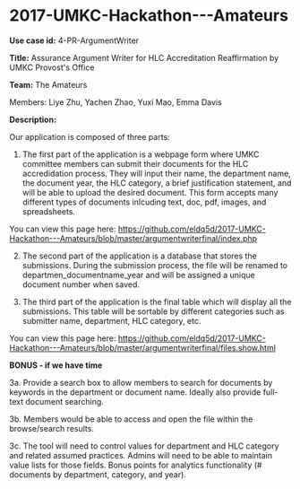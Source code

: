 # 2017-UMKC-Hackathon---Amateurs

<strong>Use case id:</strong> 4-PR-ArgumentWriter

<strong>Title:</strong> Assurance Argument Writer for HLC Accreditation Reaffirmation by UMKC Provost's Office

<strong>Team:</strong> The Amateurs

<strog>Members:</strong>
Liye Zhu,
Yachen Zhao,
Yuxi Mao,
Emma Davis


<strong>Description:</strong>


Our application is composed of three parts:


1. The first part of the application is a webpage form where UMKC committee members can submit their documents for the HLC accredidation process. They will input their name, the department name, the document year, the HLC category, a brief justification statement, and will be able to upload the desired document. This form accepts many different types of documents inlcuding text, doc, pdf, images, and spreadsheets.


You can view this page here: https://github.com/eldq5d/2017-UMKC-Hackathon---Amateurs/blob/master/argumentwriterfinal/index.php


2. The second part of the application is a database that stores the submissions. During the submission process, the file will be renamed to departmen_documentname_year and will be assigned a unique document number when saved.


3. The third part of the application is the final table which will display all the submissions. This table will be sortable by different categories such as submitter name, department, HLC category, etc.


You can view this page here: https://github.com/eldq5d/2017-UMKC-Hackathon---Amateurs/blob/master/argumentwriterfinal/files.show.html


<strong>BONUS - if we have time</strong>


3a. Provide a search box to allow members to search for documents by keywords in the department or document name. Ideally also provide full-text document searching.


3b. Members would be able to access and open the file within the browse/search results.


3c. The tool will need to control values for department and HLC category and related assumed practices. Admins will need to be able to maintain value lists for those fields. Bonus points for analytics functionality (# documents by department, category, and year).

